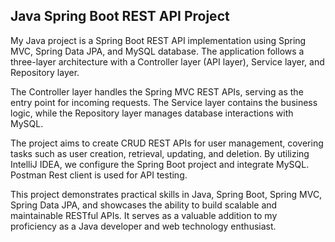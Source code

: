## Java Spring Boot REST API Project

My Java project is a Spring Boot REST API implementation using Spring MVC, Spring Data JPA, and MySQL database. The application follows a three-layer architecture with a Controller layer (API layer), Service layer, and Repository layer.

The Controller layer handles the Spring MVC REST APIs, serving as the entry point for incoming requests. The Service layer contains the business logic, while the Repository layer manages database interactions with MySQL.

The project aims to create CRUD REST APIs for user management, covering tasks such as user creation, retrieval, updating, and deletion. By utilizing IntelliJ IDEA, we configure the Spring Boot project and integrate MySQL. Postman Rest client is used for API testing.

This project demonstrates practical skills in Java, Spring Boot, Spring MVC, Spring Data JPA, and showcases the ability to build scalable and maintainable RESTful APIs. It serves as a valuable addition to my proficiency as a Java developer and web technology enthusiast.
